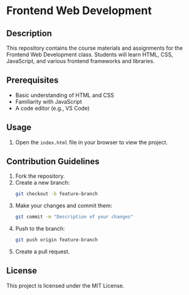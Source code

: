 # Frontend Web Development

## Description
This repository contains the course materials and assignments for the Frontend Web Development class. Students will learn HTML, CSS, JavaScript, and various frontend frameworks and libraries.

## Prerequisites
- Basic understanding of HTML and CSS
- Familiarity with JavaScript
- A code editor (e.g., VS Code)

## Usage
1. Open the `index.html` file in your browser to view the project.

## Contribution Guidelines
1. Fork the repository.
2. Create a new branch:
    ```bash
    git checkout -b feature-branch
    ```
3. Make your changes and commit them:
    ```bash
    git commit -m "Description of your changes"
    ```
4. Push to the branch:
    ```bash
    git push origin feature-branch
    ```
5. Create a pull request.

## License
This project is licensed under the MIT License.